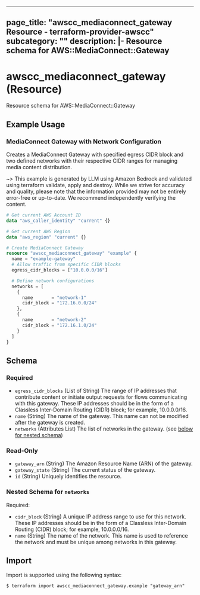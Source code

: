 
---
page_title: "awscc_mediaconnect_gateway Resource - terraform-provider-awscc"
subcategory: ""
description: |-
  Resource schema for AWS::MediaConnect::Gateway
---

# awscc_mediaconnect_gateway (Resource)

Resource schema for AWS::MediaConnect::Gateway

## Example Usage

### MediaConnect Gateway with Network Configuration

Creates a MediaConnect Gateway with specified egress CIDR block and two defined networks with their respective CIDR ranges for managing media content distribution.

~> This example is generated by LLM using Amazon Bedrock and validated using terraform validate, apply and destroy. While we strive for accuracy and quality, please note that the information provided may not be entirely error-free or up-to-date. We recommend independently verifying the content.

```terraform
# Get current AWS Account ID
data "aws_caller_identity" "current" {}

# Get current AWS Region
data "aws_region" "current" {}

# Create MediaConnect Gateway
resource "awscc_mediaconnect_gateway" "example" {
  name = "example-gateway"
  # Allow traffic from specific CIDR blocks
  egress_cidr_blocks = ["10.0.0.0/16"]

  # Define network configurations
  networks = [
    {
      name       = "network-1"
      cidr_block = "172.16.0.0/24"
    },
    {
      name       = "network-2"
      cidr_block = "172.16.1.0/24"
    }
  ]
}
```

<!-- schema generated by tfplugindocs -->
## Schema

### Required

- `egress_cidr_blocks` (List of String) The range of IP addresses that contribute content or initiate output requests for flows communicating with this gateway. These IP addresses should be in the form of a Classless Inter-Domain Routing (CIDR) block; for example, 10.0.0.0/16.
- `name` (String) The name of the gateway. This name can not be modified after the gateway is created.
- `networks` (Attributes List) The list of networks in the gateway. (see [below for nested schema](#nestedatt--networks))

### Read-Only

- `gateway_arn` (String) The Amazon Resource Name (ARN) of the gateway.
- `gateway_state` (String) The current status of the gateway.
- `id` (String) Uniquely identifies the resource.

<a id="nestedatt--networks"></a>
### Nested Schema for `networks`

Required:

- `cidr_block` (String) A unique IP address range to use for this network. These IP addresses should be in the form of a Classless Inter-Domain Routing (CIDR) block; for example, 10.0.0.0/16.
- `name` (String) The name of the network. This name is used to reference the network and must be unique among networks in this gateway.

## Import

Import is supported using the following syntax:

```shell
$ terraform import awscc_mediaconnect_gateway.example "gateway_arn"
```
